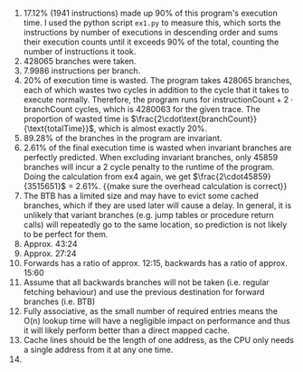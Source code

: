 1. 17.12% (1941 instructions) made up 90% of this program's execution time. I used the python script `ex1.py` to measure this, which sorts the instructions by number of executions in descending order and sums their execution counts until it exceeds 90% of the total, counting the number of instructions it took.
2. 428065 branches were taken.
3. 7.9986 instructions per branch.
4. 20% of execution time is wasted. The program takes 428065 branches, each of which wastes two cycles in addition to the cycle that it takes to execute normally. Therefore, the program runs for $\text{instructionCount} + 2\cdot\text{branchCount}$ cycles, which is 4280063 for the given trace. The proportion of wasted time is $\frac{2\cdot\text{branchCount}}{\text{totalTime}}$, which is almost exactly 20%.
5. 89.28% of the branches in the program are invariant.
6. 2.61% of the final execution time is wasted when invariant branches are perfectly predicted. When excluding invariant branches, only 45859 branches will incur a 2 cycle penalty to the runtime of the program. Doing the calculation from ex4 again, we get $\frac{2\cdot45859}{3515651}$ = 2.61%. {{make sure the overhead calculation is correct}}
7. The BTB has a limited size and may have to evict some cached branches, which if they are used later will cause a delay. In general, it is unlikely that variant branches (e.g. jump tables or procedure return calls) will repeatedly go to the same location, so prediction is not likely to be perfect for them.
8. Approx. 43:24
9. Approx. 27:24
10. Forwards has a ratio of approx. 12:15, backwards has a ratio of approx. 15:60
11. Assume that all backwards branches will not be taken (i.e. regular fetching behaviour) and use the previous destination for forward branches (i.e. BTB)
12. Fully associative, as the small number of required entries means the O(n) lookup time will have a negligible impact on performance and thus it will likely perform better than a direct mapped cache.
13. Cache lines should be the length of one address, as the CPU only needs a single address from it at any one time.
14. 